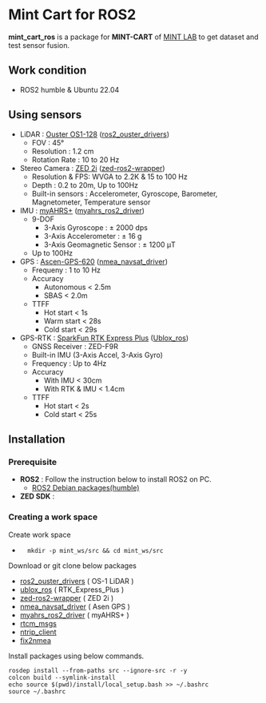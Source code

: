 # Mint Cart for ROS2

**mint_cart_ros** is a package for **MINT-CART** of [MINT LAB](https://mint-lab.github.io/) to get dataset and test sensor fusion.

## Work condition
- ROS2 humble & Ubuntu 22.04


## Using sensors
  - LiDAR : [Ouster OS1-128](https://www.dataspeedinc.com/app/uploads/2019/10/Ouster-OS1-Datasheet.pdf) ([ros2_ouster_drivers](https://github.com/ros-drivers/ros2_ouster_drivers))
    - FOV : 45°
    - Resolution : 1.2 cm
    - Rotation Rate : 10 to 20 Hz
  - Stereo Camera : [ZED 2i](https://www.stereolabs.com/zed-2i) ([zed-ros2-wrapper](https://github.com/stereolabs/zed-ros2-wrapper))
    - Resolution & FPS: WVGA to 2.2K & 15 to 100 Hz
    - Depth : 0.2 to 20m, Up to 100Hz
    - Built-in sensors : Accelerometer, Gyroscope, Barometer, Magnetometer, Temperature sensor
  - IMU : [myAHRS+](http://withrobot.com/en/sensor/myahrsplus/) ([myahrs_ros2_driver](https://github.com/CLOBOT-Co-Ltd/myahrs_ros2_driver))
    - 9-DOF
      - 3-Axis Gyroscope : ± 2000 dps
      - 3-Axis Accelerometer : ± 16 g
      - 3-Axis Geomagnetic Sensor : ± 1200 μT
    - Up to 100Hz
  - GPS : [Ascen-GPS-620](https://ascenkorea.net/?page_id=690) ([nmea_navsat_driver](https://github.com/ros-drivers/nmea_navsat_driver/tree/ros2))
    - Frequeny : 1 to 10 Hz
    - Accuracy
      - Autonomous < 2.5m
      - SBAS < 2.0m
    - TTFF
      - Hot start < 1s
      - Warm start < 28s
      - Cold start < 29s
  - GPS-RTK : [SparkFun RTK Express Plus](https://www.sparkfun.com/products/18590) ([Ublox_ros](https://github.com/KumarRobotics/ublox))
    - GNSS Receiver : ZED-F9R
    - Built-in IMU (3-Axis Accel, 3-Axis Gyro)
    - Frequency : Up to 4Hz
    - Accuracy
      - With IMU < 30cm
      - With RTK & IMU < 1.4cm
    - TTFF
      - Hot start < 2s
      - Cold start < 25s

## Installation

### Prerequisite
- **ROS2** : Follow the instruction below to install ROS2 on PC.
  - [ROS2 Debian packages(humble)](https://docs.ros.org/en/humble/Installation/Ubuntu-Install-Debians.html)
- **ZED SDK** : 

### Creating a work space
Create work space
- ```
    mkdir -p mint_ws/src && cd mint_ws/src
   ```
Download or git clone below packages
- [ros2_ouster_drivers](https://github.com/ros-drivers/ros2_ouster_drivers/tree/humble) ( OS-1 LiDAR )
- [ublox_ros](https://github.com/KumarRobotics/ublox/tree/ros2) ( RTK_Express_Plus )
- [zed-ros2-wrapper](https://github.com/stereolabs/zed-ros2-wrapper) ( ZED 2i )
- [nmea_navsat_driver](https://github.com/ros-drivers/nmea_navsat_driver/tree/ros2) ( Asen GPS )
- [myahrs_ros2_driver](https://github.com/CLOBOT-Co-Ltd/myahrs_ros2_driver) ( myAHRS+ )
- [rtcm_msgs](https://github.com/tilk/rtcm_msgs)
- [ntrip_client](https://github.com/LORD-MicroStrain/ntrip_client/tree/ros2)
- [fix2nmea](https://github.com/olvdhrm/RTK_GPS_NTRIP/tree/main/fix2nmea)

Install packages using below commands.
```
rosdep install --from-paths src --ignore-src -r -y
colcon build --symlink-install
echo source $(pwd)/install/local_setup.bash >> ~/.bashrc
source ~/.bashrc
```
